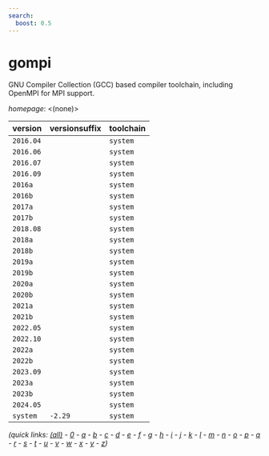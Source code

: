 ```yaml
---
search:
  boost: 0.5
---
```

# gompi

GNU Compiler Collection (GCC) based compiler toolchain,  including OpenMPI for MPI support.

*homepage*: <(none)>

version | versionsuffix | toolchain
--------|---------------|----------
``2016.04`` |  | ``system``
``2016.06`` |  | ``system``
``2016.07`` |  | ``system``
``2016.09`` |  | ``system``
``2016a`` |  | ``system``
``2016b`` |  | ``system``
``2017a`` |  | ``system``
``2017b`` |  | ``system``
``2018.08`` |  | ``system``
``2018a`` |  | ``system``
``2018b`` |  | ``system``
``2019a`` |  | ``system``
``2019b`` |  | ``system``
``2020a`` |  | ``system``
``2020b`` |  | ``system``
``2021a`` |  | ``system``
``2021b`` |  | ``system``
``2022.05`` |  | ``system``
``2022.10`` |  | ``system``
``2022a`` |  | ``system``
``2022b`` |  | ``system``
``2023.09`` |  | ``system``
``2023a`` |  | ``system``
``2023b`` |  | ``system``
``2024.05`` |  | ``system``
``system`` | ``-2.29`` | ``system``


*(quick links: [(all)](../index.md) - [0](../0/index.md) - [a](../a/index.md) - [b](../b/index.md) - [c](../c/index.md) - [d](../d/index.md) - [e](../e/index.md) - [f](../f/index.md) - [g](../g/index.md) - [h](../h/index.md) - [i](../i/index.md) - [j](../j/index.md) - [k](../k/index.md) - [l](../l/index.md) - [m](../m/index.md) - [n](../n/index.md) - [o](../o/index.md) - [p](../p/index.md) - [q](../q/index.md) - [r](../r/index.md) - [s](../s/index.md) - [t](../t/index.md) - [u](../u/index.md) - [v](../v/index.md) - [w](../w/index.md) - [x](../x/index.md) - [y](../y/index.md) - [z](../z/index.md))*

